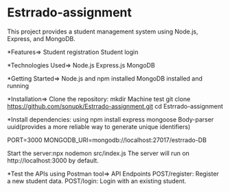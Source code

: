 # Estrrado-assignment

This project provides a student management system using Node.js, Express, and MongoDB.

*Features=>
Student registration
Student login 

*Technologies Used=>
Node.js
Express.js
MongoDB

*Getting Started=>
Node.js and npm installed
MongoDB installed and running

*Installation=>
Clone the repository: mkdir Machine test git clone https://github.com/sonupk/Estrrado-assignment.git
cd Estrrado-assignment

*Install dependencies: using npm install
express
mongoose
Body-parser
uuid(provides a more reliable way to generate unique identifiers)

PORT=3000 MONGODB_URI=mongodb://localhost:27017/estrrado-DB 

Start the server:npx nodemon src/index.js The server will run on http://localhost:3000 by default.

*Test the APIs using Postman tool=>
API Endpoints POST/register: Register a new student data. 
POST/login: Login with an existing student. 